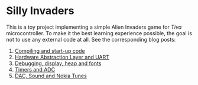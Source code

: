 
Silly Invaders
==============

This is a toy project implementing a simple Alien Invaders game for *Tiva*
microcontroller. To make it the best learning experience possible, the goal is
not to use any external code at all. See the corresponding blog posts:

1. [Compiling and start-up code][1]
2. [Hardware Abstraction Layer and UART][2]
3. [Debugging, display, heap and fonts][3]
4. [Timers and ADC][4]
5. [DAC, Sound and Nokia Tunes][5]

[1]: http://jany.st/post/2016-03-28-silly-invaders-1.html
[2]: http://jany.st/post/2016-04-08-silly-invaders-2.html
[3]: http://jany.st/post/2016-04-18-silly-invaders-3.html
[4]: http://jany.st/post/2016-04-25-silly-invaders-4.html
[5]: http://jany.st/post/2016-04-28-silly-invaders-5.html

